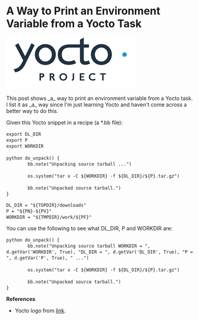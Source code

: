 # A Way to Print an Environment Variable from a Yocto Task

![yocto_project_logo](yocto_project_logo.png)

This post shows \_a\_ way to print an environment variable from a Yocto task. I list it as \_a\_ way since I'm just learning Yocto and haven't come across a better way to do this.

Given this Yocto snippet in a recipe (a \*.bb file):

```
export DL_DIR
export P
export WORKDIR

python do_unpack() {
        bb.note("Unpacking source tarball ...")

        os.system("tar x -C ${WORKDIR} -f ${DL_DIR}/${P}.tar.gz")

        bb.note("Unpacked source tarball.")
}
```

```
DL_DIR = "${TOPDIR}/downloads"
P = "${PN}-${PV}"
WORKDIR = "${TMPDIR}/work/${PF}"
```

You can use the following to see what DL\_DIR, P and WORKDIR are:

```
python do_unpack() {
        bb.note("Unpacking source tarball WORKDIR = ", d.getVar('WORKDIR', True), "DL_DIR = ", d.getVar('DL_DIR', True), "P = ", d.getVar('P', True), " ...")

        os.system("tar x -C ${WORKDIR} -f ${DL_DIR}/${P}.tar.gz")

        bb.note("Unpacked source tarball.")
}
```

**References**

-   Yocto logo from [link](http://www.yoctoproject.org/wp-content/uploads/2017/08/YoctoProject_StyleGuide.pdf).